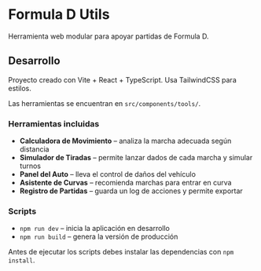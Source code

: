 # Formula D Utils

Herramienta web modular para apoyar partidas de Formula D.

## Desarrollo

Proyecto creado con Vite + React + TypeScript. Usa TailwindCSS para estilos.

Las herramientas se encuentran en `src/components/tools/`.

### Herramientas incluidas

- **Calculadora de Movimiento** – analiza la marcha adecuada según distancia
- **Simulador de Tiradas** – permite lanzar dados de cada marcha y simular turnos
- **Panel del Auto** – lleva el control de daños del vehículo
- **Asistente de Curvas** – recomienda marchas para entrar en curva
- **Registro de Partidas** – guarda un log de acciones y permite exportar

### Scripts

- `npm run dev` – inicia la aplicación en desarrollo
- `npm run build` – genera la versión de producción

Antes de ejecutar los scripts debes instalar las dependencias con `npm install`.
